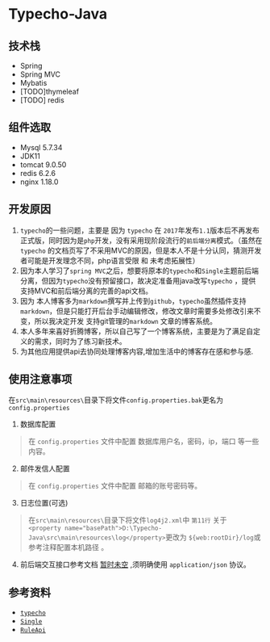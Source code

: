# Typecho-Java

## 技术栈

* Spring
* Spring MVC
* Mybatis
* [TODO]thymeleaf
* [TODO] redis

## 组件选取

* Mysql 5.7.34
* JDK11
* tomcat 9.0.50
* redis 6.2.6
* nginx 1.18.0

## 开发原因

1. `typecho`的一些问题，主要是 因为 `typecho` 在 `2017`年发布`1.1`版本后不再发布正式版，同时因为是`php`开发，没有采用现阶段流行的`前后端分离`模式。（虽然在`typecho`
   的文档页写了不采用MVC的原因，但是本人不是十分认同，猜测开发者可能是开发理念不同，php语言受限 和 未考虑拓展性）
2. 因为本人学习了`spring MVC`之后，想要将原本的`typecho`和`Single`主题前后端分离，但因为`typecho`没有预留接口，故决定准备用java改写`typecho`
   ，提供支持MVC和前后端分离的完善的api文档。
3. 因为 本人博客多为`markdown`撰写并上传到`github`，`typecho`虽然插件支持`markdown`，但是只能打开后台手动编辑修改，修改文章时需要多处修改引来不变，所以我决定开发 支持git管理的`markdown`
   文章的博客系统。
4. 本人多年来喜好折腾博客，所以自己写了一个博客系统，主要是为了满足自定义的需求，同时为了练习新技术。
5. 为其他应用提供api去协同处理博客内容,增加生活中的博客存在感和参与感.

## 使用注意事项

在`src\main\resources\`目录下将文件`config.properties.bak`更名为 `config.properties`

1. 数据库配置

> 在 `config.properties` 文件中配置 数据库用户名，密码，ip，端口 等一些内容。

2. 邮件发信人配置

> 在 `config.properties` 文件中配置 邮箱的账号密码等。

3. 日志位置(可选)

> 在`src\main\resources\`目录下将文件`log4j2.xml`中 `第11行` 关于 `  <property name="basePath">D:\Typecho-Java\src\main\resources\log</property> `更改为 `${web:rootDir}/log`或 参考注释配置本机路径 。

4. 前后端交互接口参考文档 [暂时未空]()  ,须明确使用 `application/json` 协议。

## 参考资料

* [`typecho`](https://www.typecho.org/)
* [`Single`](https://github.com/Dreamer-Paul/Single)
* [`RuleApi`](https://github.com/buxia97/RuleApi)
